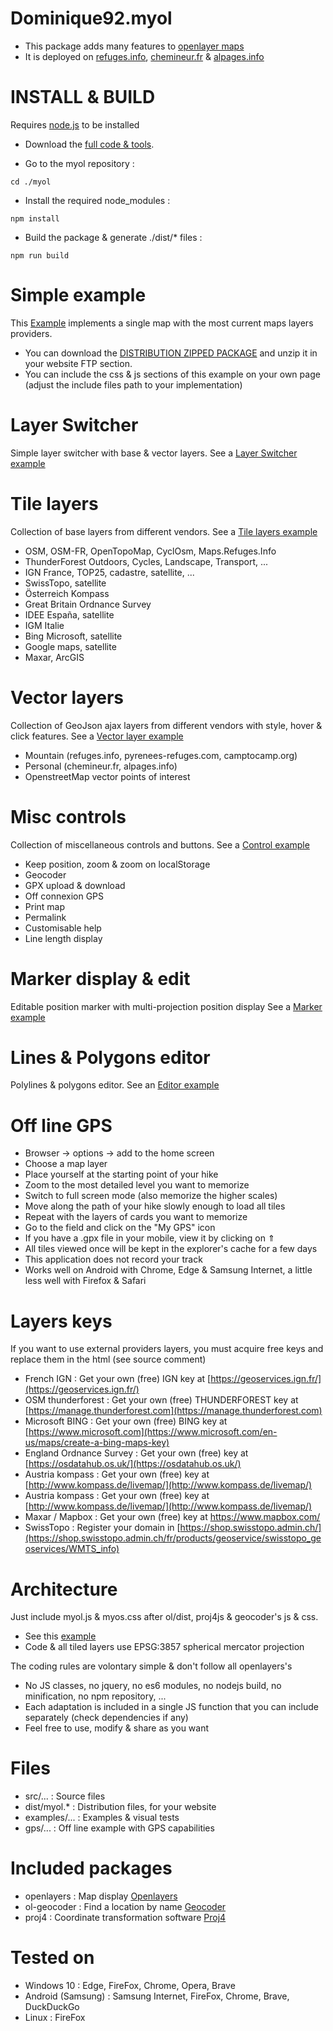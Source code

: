 Dominique92.myol
================
* This package adds many features to [openlayer maps](https://openlayers.org/)
* It is deployed on [refuges.info](https://www.refuges.info), [chemineur.fr](https://chemineur.fr) & [alpages.info](https://alpages.info)


INSTALL & BUILD
===============
Requires [node.js](https://nodejs.org/) to be installed

* Download the [full code & tools](https://github.com/Dominique92/myol/).


* Go to the myol repository :
```
cd ./myol
```
* Install the required node_modules :
```
npm install
```
* Build the package & generate ./dist/* files :
```
npm run build
```

Simple example
==============
This [Example](https://Dominique92.github.io/myol/examples/) implements a single map with the most current maps layers providers.
* You can download the [DISTRIBUTION ZIPPED PACKAGE](https://github.com/Dominique92/dev/archive/refs/heads/master.zip) and unzip it in your website FTP section.
* You can include the css & js sections of this example on your own page (adjust the include files path to your implementation)

Layer Switcher
==============
Simple layer switcher with base & vector layers.
See a [Layer Switcher example](https://Dominique92.github.io/myol/examples/?sample=layerSwitcher)

Tile layers
===========
Collection of base layers from different vendors.
See a [Tile layers example](https://Dominique92.github.io/myol/examples/?sample=tileLayer)
* OSM, OSM-FR, OpenTopoMap, CyclOsm, Maps.Refuges.Info
* ThunderForest Outdoors, Cycles, Landscape, Transport, ...
* IGN France, TOP25, cadastre, satellite, ...
* SwissTopo, satellite
* Österreich Kompass
* Great Britain Ordnance Survey
* IDEE España, satellite
* IGM Italie
* Bing Microsoft, satellite
* Google maps, satellite
* Maxar, ArcGIS

Vector layers
=============
Collection of GeoJson ajax layers from different vendors with style, hover & click features.
See a [Vector layer example](https://Dominique92.github.io/myol/examples/?sample=vectorLayer)
* Mountain (refuges.info, pyrenees-refuges.com, camptocamp.org)
* Personal (chemineur.fr, alpages.info)
* OpenstreetMap vector points of interest

Misc controls
=============
Collection of miscellaneous controls and buttons.
See a [Control example](https://Dominique92.github.io/myol/examples/?sample=controls)
* Keep position, zoom & zoom on localStorage
* Geocoder
* GPX upload & download
* Off connexion GPS
* Print map
* Permalink
* Customisable help
* Line length display

Marker display & edit
=====================
Editable position marker with multi-projection position display
See a [Marker example](https://Dominique92.github.io/myol/examples/?sample=marker)

Lines & Polygons editor
=======================
Polylines & polygons editor.
See an [Editor example](https://Dominique92.github.io/myol/examples/?sample=editor)

Off line GPS
============
* Browser -> options -> add to the home screen
* Choose a map layer
* Place yourself at the starting point of your hike
* Zoom to the most detailed level you want to memorize
* Switch to full screen mode (also memorize the higher scales)
* Move along the path of your hike slowly enough to load all tiles
* Repeat with the layers of cards you want to memorize
* Go to the field and click on the "My GPS" icon
* If you have a .gpx file in your mobile, view it by clicking on ⇑
* All tiles viewed once will be kept in the explorer's cache for a few days
* This application does not record your track
* Works well on Android with Chrome, Edge & Samsung Internet, a little less well with Firefox & Safari

Layers keys
===========
If you want to use external providers layers, you must acquire free keys and replace them in the html (see source comment)
* French IGN : Get your own (free) IGN key at [https://geoservices.ign.fr/](https://geoservices.ign.fr/)
* OSM thunderforest : Get your own (free) THUNDERFOREST key at [https://manage.thunderforest.com](https://manage.thunderforest.com)
* Microsoft BING : Get your own (free) BING key at [https://www.microsoft.com](https://www.microsoft.com/en-us/maps/create-a-bing-maps-key)
* England Ordnance Survey : Get your own (free) key at [https://osdatahub.os.uk/](https://osdatahub.os.uk/)
* Austria kompass : Get your own (free) key at [http://www.kompass.de/livemap/](http://www.kompass.de/livemap/)
* Austria kompass : Get your own (free) key at [http://www.kompass.de/livemap/](http://www.kompass.de/livemap/)
* Maxar / Mapbox : Get your own (free) key at https://www.mapbox.com/
* SwissTopo : Register your domain in [https://shop.swisstopo.admin.ch/](https://shop.swisstopo.admin.ch/fr/products/geoservice/swisstopo_geoservices/WMTS_info)

Architecture
============
Just include myol.js & myos.css after ol/dist, proj4js & geocoder's js & css.
* See this [example](https://Dominique92.github.io/myol/examples/)
* Code & all tiled layers use EPSG:3857 spherical mercator projection

The coding rules are volontary simple & don't follow all openlayers's
* No JS classes, no jquery, no es6 modules, no nodejs build, no minification, no npm repository, ...
* Each adaptation is included in a single JS function that you can include separately (check dependencies if any)
* Feel free to use, modify & share as you want

Files
=====
* src/... : Source files
* dist/myol.* : Distribution files, for your website
* examples/... : Examples & visual tests
* gps/... : Off line example with GPS capabilities

Included packages
=================
* openlayers : Map display [Openlayers](https://openlayers.org/download/)
* ol-geocoder : Find a location by name [Geocoder](https://github.com/Dominique92/ol-geocoder/releases/latest)
* proj4 : Coordinate transformation software [Proj4](https://github.com/proj4js/proj4js/releases/latest)

Tested on
=========
* Windows 10 : Edge, FireFox, Chrome, Opera, Brave
* Android (Samsung) : Samsung Internet, FireFox, Chrome, Brave, DuckDuckGo
* Linux : FireFox
